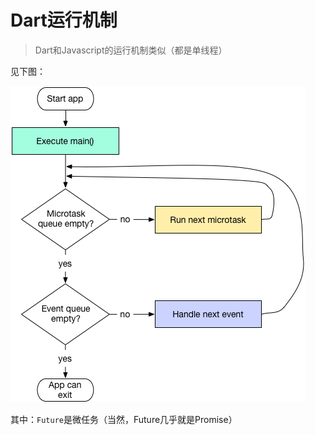 # Dart运行机制

> Dart和Javascript的运行机制类似（都是单线程）

见下图：

![Event_Loop](/img/dart_loop.png)

其中：`Future`是微任务（当然，Future几乎就是Promise）